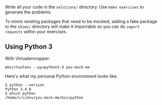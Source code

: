 Write all your code in the `solutions/` directory. Use `make exercises` to
generate the problems.

To mimic existing packages that need to be mocked, adding a fake package to the
`shims/` directory will make it importable so you can do `import requests`
within your exercises.


Using Python 3
--------------

With Virtualenvrapper:

    mkvirtualenv --py=python3.4 you-mock-me

Here's what my personal Python environment looks like:

    $ python --version
    Python 3.4.0
    $ which python
    /home/crc/env/you-mock-me/bin/python
